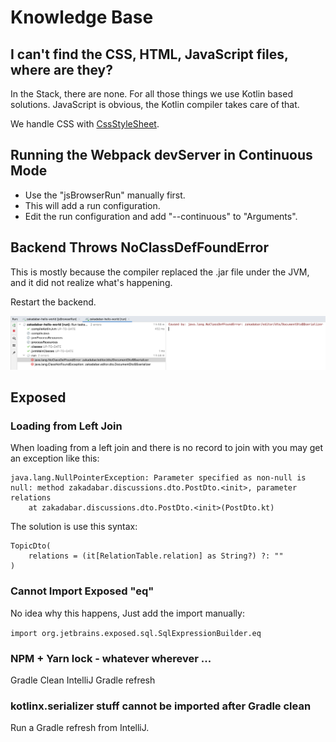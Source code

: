 # Knowledge Base

## I can't find the CSS, HTML, JavaScript files, where are they?

In the Stack, there are none. For all those things we use Kotlin based solutions. JavaScript is obvious, the Kotlin compiler takes care of that.

We handle CSS with [CssStyleSheet](../../core/src/jsMain/kotlin/zakadabar/stack/frontend/util/css.kt).

## Running the Webpack devServer in Continuous Mode

* Use the "jsBrowserRun" manually first.
* This will add a run configuration.
* Edit the run configuration and add "--continuous" to "Arguments".

## Backend Throws NoClassDefFoundError

This is mostly because the compiler replaced the .jar file under the JVM, and it did not realize what's happening.

Restart the backend.

![java-noclassdef](java-noclassdef.png)

## Exposed

### Loading from Left Join

When loading from a left join and there is no record to join with you may get an exception like this:

```text
java.lang.NullPointerException: Parameter specified as non-null is null: method zakadabar.discussions.dto.PostDto.<init>, parameter relations
	at zakadabar.discussions.dto.PostDto.<init>(PostDto.kt)
```
The solution is use this syntax:

```koltin
TopicDto(
    relations = (it[RelationTable.relation] as String?) ?: ""
)
```

### Cannot Import Exposed "eq"

No idea why this happens, Just add the import manually:

```import org.jetbrains.exposed.sql.SqlExpressionBuilder.eq```

### NPM + Yarn lock - whatever wherever ...

Gradle Clean IntelliJ Gradle refresh

### kotlinx.serializer stuff cannot be imported after Gradle clean

Run a Gradle refresh from IntelliJ.
